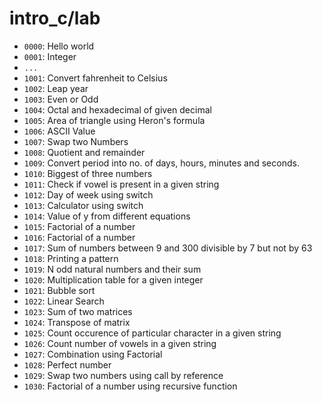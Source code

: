 # intro_c/lab

- `0000`: Hello world
- `0001`: Integer
- `...`
- `1001`: Convert fahrenheit to Celsius
- `1002`: Leap year
- `1003`: Even or Odd
- `1004`: Octal and hexadecimal of given decimal
- `1005`: Area of triangle using Heron's formula
- `1006`: ASCII Value
- `1007`: Swap two Numbers
- `1008`: Quotient and remainder
- `1009`: Convert period into no. of days, hours, minutes and seconds.
- `1010`: Biggest of three numbers
- `1011`: Check if vowel is present in a given string
- `1012`: Day of week using switch
- `1013`: Calculator using switch
- `1014`: Value of y from different equations
- `1015`: Factorial of a number
- `1016`: Factorial of a number
- `1017`: Sum of numbers between 9 and 300 divisible by 7 but not by 63
- `1018`: Printing a pattern
- `1019`: N odd natural numbers and their sum
- `1020`: Multiplication table for a given integer
- `1021`: Bubble sort
- `1022`: Linear Search
- `1023`: Sum of two matrices
- `1024`: Transpose of matrix
- `1025`: Count occurence of particular character in a given string
- `1026`: Count number of vowels in a given string
- `1027`: Combination using Factorial
- `1028`: Perfect number
- `1029`: Swap two numbers using call by reference
- `1030`: Factorial of a number using recursive function
